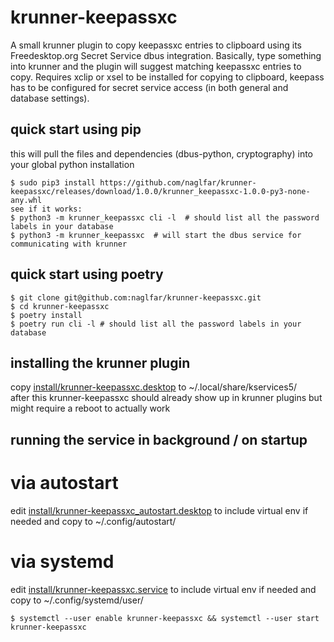 # krunner-keepassxc

A small krunner plugin to copy keepassxc entries to clipboard using its Freedesktop.org Secret Service dbus integration.
Basically, type something into krunner and the plugin will suggest matching keepassxc entries to copy.
Requires xclip or xsel to be installed for copying to clipboard, keepass has to be configured for secret service access (in both general and database settings).

## quick start using pip ##
this will pull the files and dependencies (dbus-python, cryptography) into your global python installation
```
$ sudo pip3 install https://github.com/naglfar/krunner-keepassxc/releases/download/1.0.0/krunner_keepassxc-1.0.0-py3-none-any.whl
see if it works:
$ python3 -m krunner_keepassxc cli -l  # should list all the password labels in your database
$ python3 -m krunner_keepassxc  # will start the dbus service for communicating with krunner
```

## quick start using poetry ## 
```
$ git clone git@github.com:naglfar/krunner-keepassxc.git
$ cd krunner-keepassxc
$ poetry install
$ poetry run cli -l # should list all the password labels in your database
```

## installing the krunner plugin  ##
copy [install/krunner-keepassxc.desktop](install/krunner-keepassxc.desktop) to ~/.local/share/kservices5/  
after this krunner-keepassxc should already show up in krunner plugins but might require a reboot to actually work

## running the service in background / on startup ##
# via autostart
edit [install/krunner-keepassxc_autostart.desktop](install/krunner-keepassxc_autostart.desktop) to include virtual env if needed
and copy to ~/.config/autostart/
# via systemd
edit [install/krunner-keepassxc.service](install/krunner-keepassxc.service) to include virtual env if needed
and copy to ~/.config/systemd/user/
```
$ systemctl --user enable krunner-keepassxc && systemctl --user start krunner-keepassxc
```
